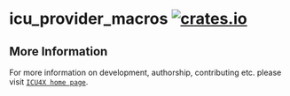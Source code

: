 # icu_provider_macros [![crates.io](http://meritbadge.herokuapp.com/icu_provider_macros)](https://crates.io/crates/icu_provider_macros)



## More Information

For more information on development, authorship, contributing etc. please visit [`ICU4X home page`](https://github.com/unicode-org/icu4x).
